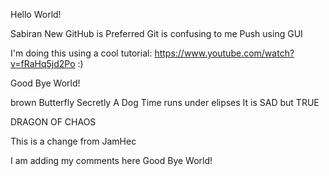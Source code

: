 
Hello World!

Sabiran
New
GitHub is Preferred
Git is confusing to me
Push using GUI

I'm doing this using a cool tutorial: https://www.youtube.com/watch?v=fRaHq5jd2Po
:)

Good Bye World!

brown
Butterfly
Secretly A Dog
Time runs under elipses
It is SAD but TRUE




DRAGON OF CHAOS

This is a change from JamHec



I am adding my comments here
Good Bye World!

